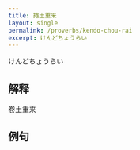 ```yaml
---
title: 捲土重来
layout: single
permalink: /proverbs/kendo-chou-rai
excerpt: けんどちょうらい
---
```


けんどちょうらい

## 解释

卷土重来

## 例句

